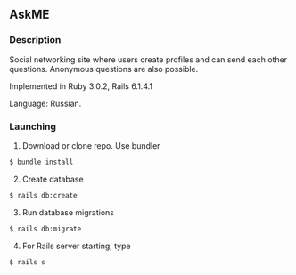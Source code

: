 ## AskME

### Description

Social networking site where users create profiles and can send each other questions. Anonymous questions are also possible.


Implemented in Ruby 3.0.2, Rails 6.1.4.1

Language: Russian.

### Launching

1. Download or clone repo. Use bundler

```bash
$ bundle install
```

2. Create database

```bash
$ rails db:create
```

3. Run database migrations

```bash
$ rails db:migrate
```

4. For Rails server starting, type

```bash
$ rails s
```